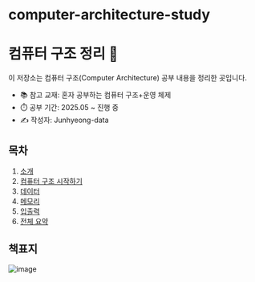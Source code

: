 # computer-architecture-study
# 컴퓨터 구조 정리 📘

이 저장소는 컴퓨터 구조(Computer Architecture) 공부 내용을 정리한 곳입니다.
- 📚 참고 교재: 혼자 공부하는 컴퓨터 구조+운영 체제
- ⏱️ 공부 기간: 2025.05 ~ 진행 중
- ✍️ 작성자: Junhyeong-data

## 목차
1. [소개](./01_소개/)
2. [컴퓨터 구조 시작하기](./02_컴퓨터_구조_시작하기/)
3. [데이터](./03_데이터/)
4. [메모리](./04_메모리/)
5. [입출력](./05_입출력/)
6. [전체 요약](./summary/정리노트.md)

## 책표지
![image](https://github.com/user-attachments/assets/cdf5fa35-15f1-4a2d-b3dc-9e8de307e667)
